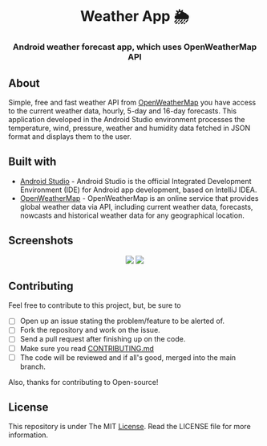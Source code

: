 <div align="center">
  <h1>Weather App 🌦</h1> 
  <h3>Android weather forecast app, which uses OpenWeatherMap API</h3>
</div>

## About
Simple, free and fast weather API from [OpenWeatherMap](https://openweathermap.org/) you have access to the current weather data, hourly, 5-day and 16-day forecasts.
This application developed in the Android Studio environment processes the temperature, wind, pressure, weather and humidity data fetched in JSON format and displays them to the user.

## Built with

- [Android Studio](https://developer.android.com/studio) - Android Studio is the official Integrated Development Environment (IDE) for Android app development, based on IntelliJ IDEA.
- [OpenWeatherMap](https://openweathermap.org/) - OpenWeatherMap is an online service that provides global weather data via API, including current weather data, forecasts, nowcasts and historical weather data for any geographical location.



## Screenshots
<p align="center">
  <img src="https://user-images.githubusercontent.com/73629361/141157578-4e13f217-d28b-4dab-af67-79d148d4982e.png">
  <img src="https://user-images.githubusercontent.com/73629361/141157091-cb0799b2-1102-4dda-87f9-4a0c12845d49.png">
</p>


## Contributing

Feel free to contribute to this project, but, be sure to <br>
- [ ] Open up an issue stating the problem/feature to be alerted of.
- [ ] Fork the repository and work on the issue.
- [ ] Send a pull request after finishing up on the code.
- [ ] Make sure you read [CONTRIBUTING.md](https://github.com/RiteshPuvvada/WeatherApp/blob/main/.github/CONTRIBUTING.md) 
- [ ] The code will be reviewed and if all's good, merged into the main branch.

Also, thanks for contributing to Open-source!

## License
This repository is under The MIT [License](https://github.com/RiteshPuvvada/WeatherApp/blob/main/LICENSE). Read the LICENSE file for more information.

